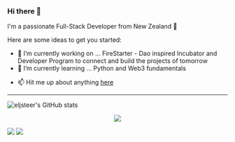 ### Hi there 👋

I'm a passionate Full-Stack Developer from New Zealand 🌿

Here are some ideas to get you started:

- 🔭 I’m currently working on ... FireStarter  - Dao inspired Incubator and Developer Program to connect and build the projects of tomorrow
- 🌱 I’m currently learning ... Python and Web3 fundamentals
<!-- - 🤔 I’m looking for help with ...  -->
- 📫 Hit me up about anything [here](https://www.linkedin.com/in/devjs-jason-steer/)

----------------------------------------------------------------------------------------------------------------------------

![eljsteer's GitHub stats](https://github-readme-stats.vercel.app/api?username=eljsteer&theme=github_dark)
<p align="center"><img src="https://github-readme-stats.vercel.app/api?username=eljsteer&theme=github_dark"></p>

<img src="https://github-readme-stats.vercel.app/api?username=eljsteer&count_private=true&show_icons=true&include_all_commits=true&hide=stars&hide_rank=true&hide_border=true&theme=dark">  <img src="https://github-readme-stats.vercel.app/api/top-langs/?username=eljsteer&layout=compact&langs_count=6&hide_border=true&theme=dark">



